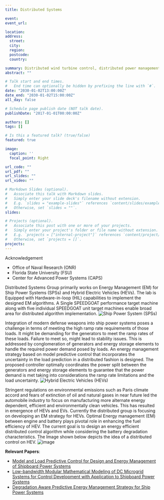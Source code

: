 ```yaml
---
title: Distributed Systems

event:
event_url:

location: 
address:
  street: 
  city:
  region:
  postcode:
  country:

summary: Distributed wind turbine control, distributed power management.
abstract: ""

# Talk start and end times.
#   End time can optionally be hidden by prefixing the line with `#`.
date: "2030-01-02T13:00:00Z"
date_end: "2030-01-02T15:00:00Z"
all_day: false

# Schedule page publish date (NOT talk date).
publishDate: "2017-01-01T00:00:00Z"

authors: []
tags: []

# Is this a featured talk? (true/false)
featured: true

image:
  caption: ''
  focal_point: Right

url_code: ""
url_pdf: ""
url_slides: ""
url_video: ""

# Markdown Slides (optional).
#   Associate this talk with Markdown slides.
#   Simply enter your slide deck's filename without extension.
#   E.g. `slides = "example-slides"` references `content/slides/example-slides.md`.
#   Otherwise, set `slides = ""`.
slides:

# Projects (optional).
#   Associate this post with one or more of your projects.
#   Simply enter your project's folder or file name without extension.
#   E.g. `projects = ["internal-project"]` references `content/project/deep-learning/index.md`.
#   Otherwise, set `projects = []`.
projects:
---
```

Acknowledgement
- Office of Naval Research (ONR)
- Florida State University (FSU)
- Center for Advanced Power Systems (CAPS)

Distributed Systems Group primarily works on Energy Management (EM) for Ship Power Systems (SPSs) and Hybrid Electric Vehicles (HEVs). The lab is Equipped with Hardware-in-loop (HIL) capabilities to implement the designed EM algorithms. A Single SPEEDGOAT performance target machine along with five individual SPEEDGOAT unit target machines enable broad area for distributed algorithm implementation.
![Ship Power System (SPSs)](https://user-images.githubusercontent.com/36635562/150829476-1838625c-d2a8-41cd-8054-a1c483f58531.png)

Integration of modern defense weapons into ship power systems poses a challenge in terms of meeting the high ramp rate requirements of those loads. It might be demanding for the generators to meet the ramp rates of these loads. Failure to meet so, might lead to stability issues. This is addressed by conglomeration of generators and energy storage elements to handle the required power demand posed by loads. An energy management strategy based on model predictive control that incorporates the uncertainty in the load prediction in a distributed fashion is designed. The proposed controller optimally coordinates the power split between the generators and energy storage elements to guarantee that the power demand is met taking into considerations the ramp rate limitations and the load uncertainty. 
![Hybrid Electric Vehicles (HEVs)](https://user-images.githubusercontent.com/36635562/150829542-f195cde0-ea7a-43f2-8872-e1435e3b5291.png)

Stringent regulations on environmental emissions such as Paris climate accord and fears of extinction of oil and natural gases in near future led the automobile industry to focus on manufacturing more alternate energy dependent, efficient and environmentally clean vehicles. This has resulted in emergence of HEVs and EVs. Currently the distributed group is focusing on developing an EM strategy for HEVs. Optimal Energy management (EM) between engine and battery plays pivotal role in enhancing the fuel efficiency of HEV. The current goal is to design an energy efficient distributed control algorithm while considering the battery degradation characteristics. The Image shown below depicts the idea of a distributed control on HEV.
![image](https://user-images.githubusercontent.com/36635562/150829608-633f4ae4-aa51-4d62-be9c-1462800c7843.png)

**Relevant Papers**:
- [Model and Load Predictive Control for Design and Energy Management of Shipboard Power Systems](https://raslab.netlify.app/publication/mlpcdemsps/)
- [Low-bandwidth Modular Mathematical Modeling of DC Microgrid Systems for Control Development with Application to Shipboard Power Systems](https://raslab.netlify.app/publication/lmmmsdcmgsps/)
- [Degradation Aware Predictive Energy Management Strategy for Ship Power Systems](https://raslab.netlify.app/publication/dapemssps/)



